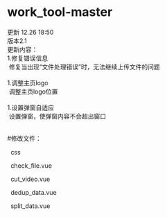 # work_tool-master
更新 12.26 18:50<br>
版本2.1<br>
更新内容：<br>
  1.修复错误信息<br>
  &nbsp;修复当出现“文件处理错误”时，无法继续上传文件的问题<br>
        <br>
 1.调整主页logo<br>
  &nbsp;调整主页logo位置<br>
  <br>
  1.设置弹窗自适应<br>
  &nbsp;设置弹窗，使弹窗内容不会超出窗口<br>
  <br>
  
#修改文件：<br>
<p>&nbsp; css<br>
<p>&nbsp; check_file.vue<br>
<p>&nbsp; cut_video.vue<br>
<p>&nbsp; dedup_data.vue<br>
<p>&nbsp; split_data.vue<br>

